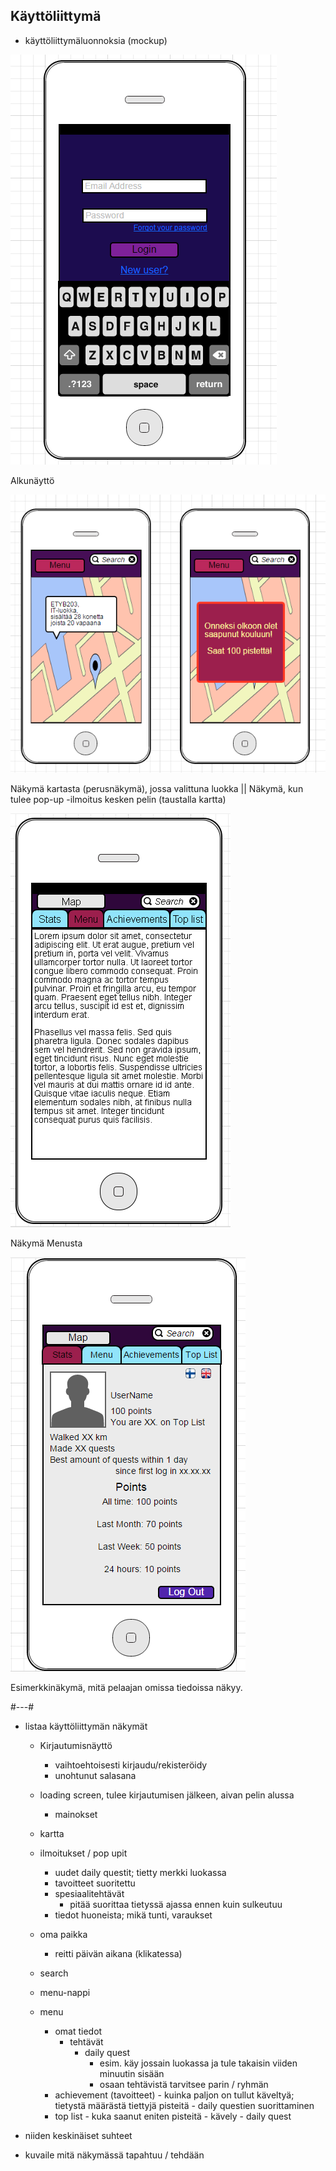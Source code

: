 ## Käyttöliittymä

* käyttöliittymäluonnoksia (mockup)

![Alkunäyttö](alkunäyttö.png)

Alkunäyttö


![käyttöliittymäesimerkit](kuvat2.png)


Näkymä kartasta (perusnäkymä), jossa valittuna luokka || Näkymä, kun tulee pop-up -ilmoitus kesken pelin (taustalla kartta)


 ![käyttöliittymäesimerkki](menu.png) 

 Näkymä Menusta


 ![Statsit](Stats.png)

 Esimerkkinäkymä, mitä pelaajan omissa tiedoissa näkyy.
  


#---#


* listaa käyttöliittymän näkymät
   - Kirjautumisnäyttö
       - vaihtoehtoisesti kirjaudu/rekisteröidy
       - unohtunut salasana
   - loading screen, tulee kirjautumisen jälkeen, aivan pelin alussa
       - mainokset
   - kartta
    - ilmoitukset / pop upit
       - uudet daily questit; tietty merkki luokassa
       - tavoitteet suoritettu
       - spesiaalitehtävät 
            - pitää suorittaa tietyssä ajassa ennen kuin sulkeutuu
       - tiedot huoneista; mikä tunti, varaukset
    - oma paikka
        - reitti päivän aikana (klikatessa)
    - search
    - menu-nappi

  - menu
    - omat tiedot 
      - tehtävät
        - daily quest 
            - esim. käy jossain luokassa ja tule takaisin viiden minuutin sisään
            - osaan tehtävistä tarvitsee parin / ryhmän
    - achievement (tavoitteet)
            - kuinka paljon on tullut käveltyä; tietystä määrästä tiettyjä pisteitä
            - daily questien suorittaminen
    - top list
            - kuka saanut eniten pisteitä 
                - kävely
                - daily quest

 
* niiden keskinäiset suhteet


* kuvaile mitä näkymässä tapahtuu / tehdään


